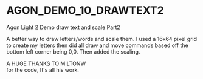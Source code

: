 # AGON_DEMO_10_DRAWTEXT2
Agon Light 2 Demo draw text and scale Part2<br>

A better way to draw letters/words and scale them.
I used a 16x64 pixel grid to create my letters then did all draw and move commands based off the bottom left corner being 0,0.
Then added the scaling.<br>

A HUGE THANKS TO MILTONW <br>
for the code, It's all his work.
